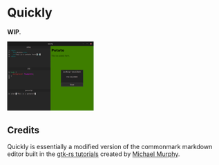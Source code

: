 # Quickly

**WIP**.

<img width="200px" src="quickly.png" alt="Quickly GUI - Code editor and preview">

## Credits
Quickly is essentially a modified version of the commonmark markdown editor built in the [gtk-rs tutorials](https://mmstick.github.io/gtkrs-tutorials/introduction.html) created by [Michael Murphy](https://github.com/mmstick).
